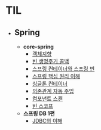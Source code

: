# TIL
* ## Spring
  * **core-spring**
    * [객체지향](https://github.com/jm0514/TIL/blob/main/Spring/core-spring/%EA%B0%9D%EC%B2%B4%EC%A7%80%ED%96%A5.md)
    * [빈 생명주기 콜백](https://github.com/jm0514/TIL/blob/main/Spring/core-spring/%EB%B9%88%20%EC%83%9D%EB%AA%85%EC%A3%BC%EA%B8%B0%20%EC%BD%9C%EB%B0%B1.md)
    * [스프링 컨테이너와 스프링 빈](https://github.com/jm0514/TIL/blob/main/Spring/core-spring/%EC%8A%A4%ED%94%84%EB%A7%81%20%EC%BB%A8%ED%85%8C%EC%9D%B4%EB%84%88%EC%99%80%20%EC%8A%A4%ED%94%84%EB%A7%81%20%EB%B9%88.md)
    * [스프링 핵심 원리 이해](https://github.com/jm0514/TIL/blob/main/Spring/core-spring/%EC%8A%A4%ED%94%84%EB%A7%81%20%ED%95%B5%EC%8B%AC%20%EC%9B%90%EB%A6%AC%20%EC%9D%B4%ED%95%B4.md)
    * [싱글톤 컨테이너](https://github.com/jm0514/TIL/blob/main/Spring/core-spring/%EC%8B%B1%EA%B8%80%ED%86%A4%20%EC%BB%A8%ED%85%8C%EC%9D%B4%EB%84%88.md)
    * [의존관계 자동 주입](https://github.com/jm0514/TIL/blob/main/Spring/core-spring/%EC%9D%98%EC%A1%B4%EA%B4%80%EA%B3%84%20%EC%9E%90%EB%8F%99%20%EC%A3%BC%EC%9E%85.md)
    * [컴포넌트 스캔](https://github.com/jm0514/TIL/blob/main/Spring/core-spring/%EC%BB%B4%ED%8F%AC%EB%84%8C%ED%8A%B8%20%EC%8A%A4%EC%BA%94.md)
    * [빈 스코프](https://github.com/jm0514/TIL/blob/main/Spring/core-spring/%EB%B9%88%20%EC%8A%A4%EC%BD%94%ED%94%84.md)
  * **스프링 DB 1편**
    * [JDBC의 이해](https://github.com/jm0514/TIL/blob/main/Spring/DB%201%ED%8E%B8/1.%20JDBC%20%EC%9D%B4%ED%95%B4.md)
 
